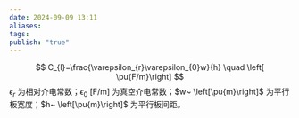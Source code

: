 ```yaml
---
date: 2024-09-09 13:11
aliases: 
tags: 
publish: "true"
---
```

$$
C_{l}=\frac{\varepsilon_{r}\varepsilon_{0}w}{h} \quad \left[ \pu{F/m}\right]
$$
$\epsilon _{r}$ 为相对介电常数；$\epsilon _{0}~ \left[ \mathrm{F/m} \right]$ 为真空介电常数；$w~ \left[\pu{m}\right]$ 为平行板宽度；$h~ \left[\pu{m}\right]$ 为平行板间距。